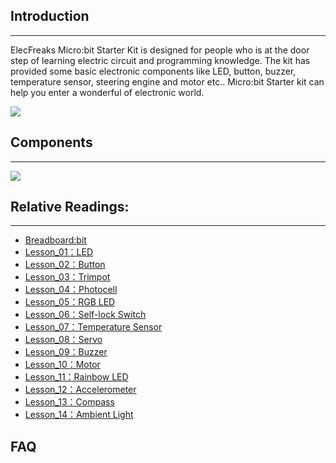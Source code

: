 ## Introduction
---
ElecFreaks Micro:bit Starter Kit is designed for people who is at the door step of learning electric circuit and programming knowledge. 
The kit has provided some basic electronic components like LED, button, buzzer, temperature sensor, steering engine and motor etc.. 
Micro:bit Starter kit can help you enter a wonderful of electronic world.

![](https://i.imgur.com/XpixeEF.jpg)

## Components
---
![](https://i.imgur.com/NJPB9qt.jpg)

## Relative Readings:
---
- [Breadboard:bit](/docs/breadboard_bit/)
- [Lesson_01：LED](/docs/starter_kit_case_01/)
- [Lesson_02：Button](/docs/starter_kit_case_02/)  
- [Lesson_03：Trimpot](/docs/starter_kit_case_03/)  
- [Lesson_04：Photocell](/docs/starter_kit_case_04/) 
- [Lesson_05：RGB LED](/docs/starter_kit_case_05/) 
- [Lesson_06：Self-lock Switch](/docs/starter_kit_case_06/) 
- [Lesson_07：Temperature Sensor](/docs/starter_kit_case_07/) 
- [Lesson_08：Servo](/docs/starter_kit_case_08/) 
- [Lesson_09：Buzzer](/docs/starter_kit_case_09/) 
- [Lesson_10：Motor](/docs/starter_kit_case_10/) 
- [Lesson_11：Rainbow LED](/docs/starter_kit_case_11/) 
- [Lesson_12：Accelerometer](/docs/starter_kit_case_12/) 
- [Lesson_13：Compass](/docs/starter_kit_case_13/) 
- [Lesson_14：Ambient Light](/docs/starter_kit_case_14/) 

## FAQ
